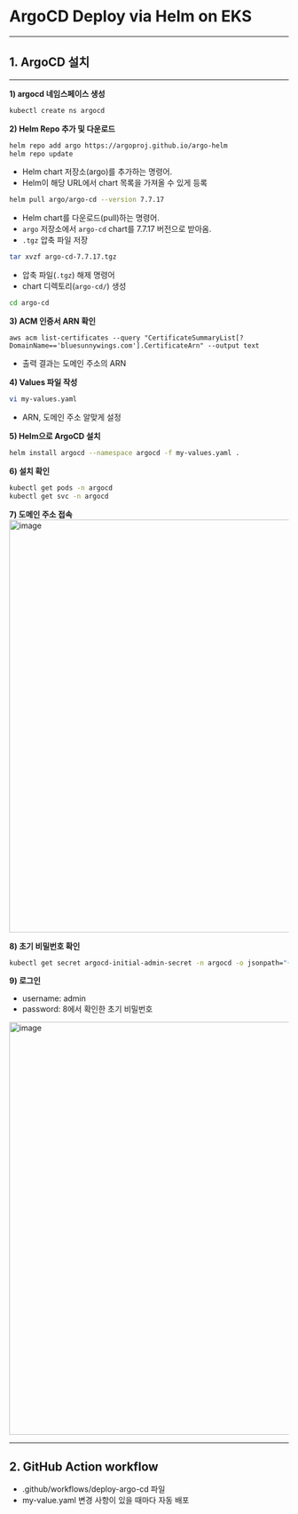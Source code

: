 # ArgoCD Deploy via Helm on EKS
---
## **1. ArgoCD 설치**

---

**1) argocd 네임스페이스 생성**

```bash
kubectl create ns argocd
```

**2) Helm Repo 추가 및 다운로드**

```bash
helm repo add argo https://argoproj.github.io/argo-helm
helm repo update
```

- Helm chart 저장소(argo)를 추가하는 명령어.
- Helm이 해당 URL에서 chart 목록을 가져올 수 있게 등록

```bash
helm pull argo/argo-cd --version 7.7.17
```

- Helm chart를 다운로드(pull)하는 명령어.
- `argo` 저장소에서 `argo-cd` chart를 7.7.17 버전으로 받아옴.
-  `.tgz` 압축 파일 저장

```bash
tar xvzf argo-cd-7.7.17.tgz
```

- 압축 파일(`.tgz`) 해제 명령어
- chart 디렉토리(`argo-cd/`) 생성

```bash
cd argo-cd
```
**3) ACM 인증서 ARN 확인**

```basg
aws acm list-certificates --query "CertificateSummaryList[?DomainName=='bluesunnywings.com'].CertificateArn" --output text
```

- 출력 결과는 도메인 주소의 ARN

**4) Values 파일 작성**

```bash
vi my-values.yaml
```

- ARN, 도메인 주소 알맞게 설정

**5) Helm으로 ArgoCD 설치**

```bash
helm install argocd --namespace argocd -f my-values.yaml .
```

**6) 설치 확인**

```bash
kubectl get pods -n argocd
kubectl get svc -n argocd
```

**7) 도메인 주소 접속**
<img width="910" height="743" alt="image" src="https://github.com/user-attachments/assets/48517fad-0402-4401-9f5f-0ad4e56833f3" />


**8) 초기 비밀번호 확인**
```bash
kubectl get secret argocd-initial-admin-secret -n argocd -o jsonpath="{.data.password}" | base64 -d; echo
```

**9) 로그인**
- username: admin
- password: 8에서 확인한 초기 비밀번호
<img width="910" height="743" alt="image" src="https://github.com/user-attachments/assets/1138a394-c4c3-4b4d-ad70-05fac023ef57" />

---

 ## 2. GitHub Action workflow
 - .github/workflows/deploy-argo-cd 파일
- my-value.yaml 변경 사항이 있을 때마다 자동 배포

